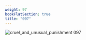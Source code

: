 ```yaml
---
weight: 97
bookFlatSection: true
title: "097"
---
```


![cruel_and_unusual_punishment 097 ](../../jpg/cup_097.jpg)


